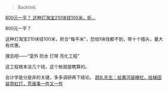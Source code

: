 > Backlink: 

[800元一平？ 这种灯淘宝210块钱100米，折…](https://www.zhihu.com/pin/1748730167663710208)

800元一平？

这种灯淘宝210块钱100米，折合“每平米”，恐怕1块钱都不到，带十个插头，量大有优惠。

搜去吧——“室外 防水 灯带 亮化工程”

这工程根本没几个钱，这个帐就是瞎算的。

会计学是分是非的关键，多多调研再下结论。
[顾礼先生：给黄河装栅栏，给梯田装霓虹灯，荒唐事一件又一件](https://zhuanlan.zhihu.com/p/637002398)
